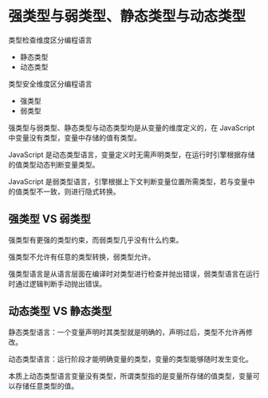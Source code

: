 # 强类型与弱类型、静态类型与动态类型

类型检查维度区分编程语言
- 静态类型
- 动态类型

类型安全维度区分编程语言
- 强类型
- 弱类型

强类型与弱类型、静态类型与动态类型均是从变量的维度定义的，在 JavaScript 中变量没有类型，变量中存储的值有类型。

JavaScript 是动态类型语言，变量定义时无需声明类型，在运行时引擎根据存储的值类型动态判断变量类型。

JavaScript 是弱类型语言，引擎根据上下文判断变量位置所需类型，若与变量中的值类型不一致，则进行隐式转换。

## 强类型 VS 弱类型

强类型有更强的类型约束，而弱类型几乎没有什么约束。

强类型不允许有任意的类型转换，弱类型允许。

强类型语言是从语言层面在编译时对类型进行检查并抛出错误，弱类型语言在运行时通过逻辑判断手动抛出错误。

## 动态类型 VS 静态类型

静态类型语言：一个变量声明时其类型就是明确的，声明过后，类型不允许再修改。

动态类型语言：运行阶段才能明确变量的类型，变量的类型能够随时发生变化。

本质上动态类型语言变量没有类型，所谓类型指的是变量所存储的值类型，变量可以存储任意类型的值。
